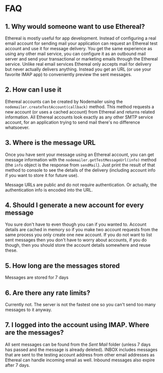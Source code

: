 # FAQ

## 1\. Why would someone want to use Ethereal?

Ethereal is mostly useful for app development. Instead of configuring a real email account for sending mail your application can request an Ethereal test account and use it for message delivery. You get the same experience as using any other mail service, you can configure it as an outbound mail server and send your transactional or marketing emails through the Ethereal service. Unlike real email services Ethereal only accepts mail for delivery but never actually delivers anything. Instead you get an URL (or use your favorite IMAP app) to conveniently preview the sent messages.

## 2\. How can I use it

Ethereal accounts can be created by Nodemailer using the `nodemailer.createTestAccount(callback)` method. This method requests a new account (or uses a cached account) from Ethereal and returns related information. All Ethereal accounts look exactly as any other SMTP service account, for an application trying to send mail there's no difference whatsoever.

## 3\. Where is the message URL

Once you have sent your message using an Ethereal account, you can get message information with the `nodemailer.getTestMessageUrl(info)` method (the `info` object is the response from `sendMail`). Just print the result of that method to console to see the details of the delivery (including account info if you want to store it for future use).

Message URLs are public and do not require authentication. Or actually, the authentication info is encoded into the URL.

## 4\. Should I generate a new account for every message

You sure don't have to even though you can if you wanted to. Account details are cached in memory so if you make two account requests from the same process you only create one new account. If you do not want to list sent messages then you don't have to worry about accounts, if you do though, then you should store the account details somewhere and reuse these.

## 5\. How long are the messages stored

Messages are stored for 7 days

## 6\. Are there any rate limits?

Currently not. The server is not the fastest one so you can't send too many messages to it anyway.

## 7\. I logged into the account using IMAP. Where are the messages?

All sent messages can be found from the _Sent Mail_ folder (unless 7 days has passed and the message is already deleted). INBOX includes messages that are sent to the testing account address from other email addresses as Ethereal can handle incoming email as well. Inbound messages also expire after 7 days.
